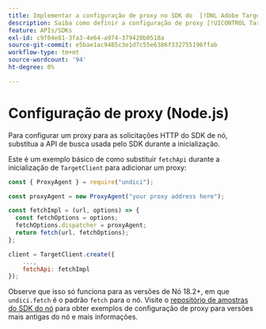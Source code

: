 ```yaml
---
title: Implementar a configuração de proxy no SDK do  [!DNL Adobe Target] Node.js
description: Saiba como definir a configuração de proxy [!UICONTROL TargetClient] no SDK do  [!DNL Adobe Target] Node.js.
feature: APIs/SDKs
exl-id: c9f04e81-3fa3-4e64-a974-379420b0518a
source-git-commit: e5bae1ac9485c3e1d7c55e6386f332755196ffab
workflow-type: tm+mt
source-wordcount: '94'
ht-degree: 0%

---
```


# Configuração de proxy (Node.js)

Para configurar um proxy para as solicitações HTTP do SDK de nó, substitua a API de busca usada pelo SDK durante a inicialização.

Este é um exemplo básico de como substituir `fetchApi` durante a inicialização de `TargetClient` para adicionar um proxy:

```javascript {line-numbers="true"}
const { ProxyAgent } = require("undici");

const proxyAgent = new ProxyAgent("your proxy address here");

const fetchImpl = (url, options) => {
  const fetchOptions = options;
  fetchOptions.dispatcher = proxyAgent;
  return fetch(url, fetchOptions);
};

client = TargetClient.create({
    ...,
    fetchApi: fetchImpl
});
```

Observe que isso só funciona para as versões de Nó 18.2+, em que `undici.fetch` é o padrão `fetch` para o nó.
Visite o [repositório de amostras do SDK do nó](https://github.com/adobe/target-nodejs-sdk-samples/tree/master/proxy-configuration)
para obter exemplos de configuração de proxy para versões mais antigas do nó e mais informações.
